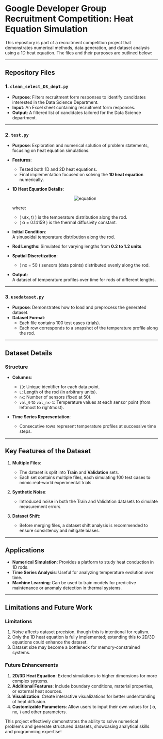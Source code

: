 # Google Developer Group Recruitment Competition: Heat Equation Simulation

This repository is part of a recruitment competition project that demonstrates numerical methods, data generation, and dataset analysis using a 1D heat equation. The files and their purposes are outlined below:

---

## **Repository Files**

### **1. `clean_select_DS_dept.py`**  
- **Purpose**: Filters recruitment form responses to identify candidates interested in the Data Science Department.  
- **Input**: An Excel sheet containing recruitment form responses.  
- **Output**: A filtered list of candidates tailored for the Data Science department.  

---

### **2. `test.py`**  
- **Purpose**: Exploration and numerical solution of problem statements, focusing on heat equation simulations.  
- **Features**:  
  - Tested both 1D and 2D heat equations.  
  - Final implementation focused on solving the **1D heat equation** numerically.  

- **1D Heat Equation Details**:  
  <center>
  
  ![equation](https://latex.codecogs.com/png.image?%5Cdpi%7B110%7D%5Cbg%7Bwhite%7D%5Cfrac%7B%5Cpartial%20u%7D%7B%5Cpartial%20t%7D=%5Calpha%5Cfrac%7B%5Cpartial%5E2%20u%7D%7B%5Cpartial%20x%5E2%7D) 
  </center>
  
  where:
  - \( u(x, t) \) is the temperature distribution along the rod.  
  - \( α = 0.14159 \) is the thermal diffusivity constant.  

- **Initial Condition**:  
  A sinusoidal temperature distribution along the rod.  

- **Rod Lengths**: Simulated for varying lengths from **0.2 to 1.2 units**.  

- **Spatial Discretization**:  
  - \( nx = 50 \) sensors (data points) distributed evenly along the rod.  

- **Output**:  
  A dataset of temperature profiles over time for rods of different lengths.  

---

### **3. `usedataset.py`**  
- **Purpose**: Demonstrates how to load and preprocess the generated dataset.  
- **Dataset Format**:  
  - Each file contains 100 test cases (trials).  
  - Each row corresponds to a snapshot of the temperature profile along the rod.  

---

## **Dataset Details**

### **Structure**  
- **Columns**:  
  - `ID`: Unique identifier for each data point.  
  - `L`: Length of the rod (in arbitrary units).  
  - `nx`: Number of sensors (fixed at 50).  
  - `val_0` to `val_nx-1`: Temperature values at each sensor point (from leftmost to rightmost).  

- **Time Series Representation**:  
  - Consecutive rows represent temperature profiles at successive time steps.  

---

## **Key Features of the Dataset**  

1. **Multiple Files**:  
   - The dataset is split into **Train** and **Validation** sets.  
   - Each set contains multiple files, each simulating 100 test cases to mimic real-world experimental trials.  

2. **Synthetic Noise**:  
   - Introduced noise in both the Train and Validation datasets to simulate measurement errors.  

3. **Dataset Shift**:  
   - Before merging files, a dataset shift analysis is recommended to ensure consistency and mitigate biases.  

---

## **Applications**

- **Numerical Simulation**: Provides a platform to study heat conduction in 1D rods.  
- **Time Series Analysis**: Useful for analyzing temperature evolution over time.  
- **Machine Learning**: Can be used to train models for predictive maintenance or anomaly detection in thermal systems.  

---

## **Limitations and Future Work**

### **Limitations**  
1. Noise affects dataset precision, though this is intentional for realism.  
2. Only the 1D heat equation is fully implemented; extending this to 2D/3D equations could enhance the dataset.  
3. Dataset size may become a bottleneck for memory-constrained systems.

### **Future Enhancements**  
1. **2D/3D Heat Equation**: Extend simulations to higher dimensions for more complex systems.  
2. **Additional Features**: Include boundary conditions, material properties, or external heat sources.  
3. **Visualization**: Create interactive visualizations for better understanding of heat diffusion.  
4. **Customizable Parameters**: Allow users to input their own values for \( α, nx, \) and other parameters.  

This project effectively demonstrates the ability to solve numerical problems and generate structured datasets, showcasing analytical skills and programming expertise!